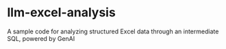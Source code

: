 # llm-excel-analysis
A sample code for analyzing structured Excel data through an intermediate SQL, powered by GenAI
